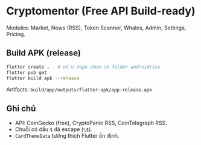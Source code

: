 # Cryptomentor (Free API Build-ready)
Modules: Market, News (RSS), Token Scanner, Whales, Admin, Settings, Pricing.

## Build APK (release)
```bash
flutter create .   # nếu repo chưa có folder android/ios
flutter pub get
flutter build apk --release
```
Artifacts: `build/app/outputs/flutter-apk/app-release.apk`

## Ghi chú
- API: CoinGecko (free), CryptoPanic RSS, CoinTelegraph RSS.
- Chuỗi có dấu `$` đã escape (`\$`).
- `CardThemeData` tương thích Flutter ổn định.